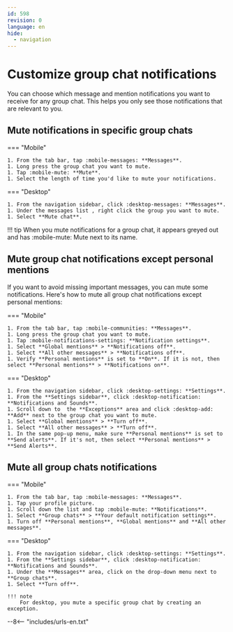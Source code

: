 ```yaml
---
id: 598
revision: 0
language: en
hide:
  - navigation
---
```


# Customize group chat notifications

You can choose which message and mention notifications you want to receive for any group chat. This helps you only see those notifications that are relevant to you.

## Mute notifications in specific group chats

=== "Mobile"

    1. From the tab bar, tap :mobile-messages: **Messages**.
    1. Long press the group chat you want to mute.
    1. Tap :mobile-mute: **Mute**.
    1. Select the length of time you'd like to mute your notifications.

=== "Desktop"  

    1. From the navigation sidebar, click :desktop-messages: **Messages**.
    1. Under the messages list , right click the group you want to mute.
    1. Select **Mute chat**.

!!! tip
	When you mute notifications for a group chat, it appears greyed out and has :mobile-mute: Mute next to its name.

## Mute group chat notifications except personal mentions

If you want to avoid missing important messages, you can mute some notifications. Here's how to mute all group chat notifications except personal mentions:

=== "Mobile"

    1. From the tab bar, tap :mobile-communities: **Messages**.
    1. Long press the group chat you want to mute.
    1. Tap :mobile-notifications-settings: **Notification settings**.
    1. Select **Global mentions** > **Notifications off**.
    1. Select **All other messages** > **Notifications off**.
    1. Verify **Personal mentions** is set to **On**. If it is not, then select **Personal mentions** > **Notifications on**.

=== "Desktop"  

    1. From the navigation sidebar, click :desktop-settings: **Settings**.
    1. From the **Settings sidebar**, click :desktop-notification: **Notifications and Sounds**.
    1. Scroll down to  the **Exceptions** area and click :desktop-add: **Add** next to the group chat you want to mute.
    1. Select **Global mentions** > **Turn off**. 
    1. Select **All other messages** > **Turn off**.
    1. In the same pop-up menu, make sure **Personal mentions** is set to **Send alerts**. If it's not, then select **Personal mentions** > **Send Alerts**.
  
## Mute all group chats notifications

=== "Mobile"

    1. From the tab bar, tap :mobile-messages: **Messages**.
    1. Tap your profile picture.
    1. Scroll down the list and tap :mobile-mute: **Notifications**.
    1. Select **Group chats** > **Your default notification settings**.
    1. Turn off **Personal mentions**, **Global mentions** and **All other messages**.

=== "Desktop"  

    1. From the navigation sidebar, click :desktop-settings: **Settings**.
    1. From the **Settings sidebar**, click :desktop-notification: **Notifications and Sounds**.
    1. Under the **Messages** area, click on the drop-down menu next to **Group chats**.
    1. Select **Turn off**.

    !!! note
	    For desktop, you mute a specific group chat by creating an exception.

--8<-- "includes/urls-en.txt"
